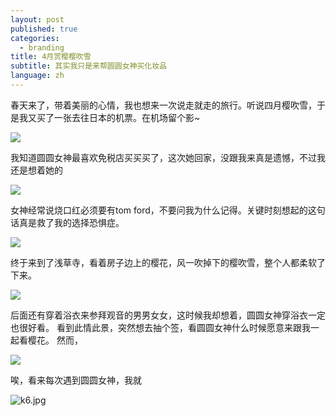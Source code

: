 ```yaml
---
layout: post
published: true
categories:
  - branding
title: 4月赏樱樱吹雪
subtitle: 其实我只是来帮圆圆女神买化妆品
language: zh
---
```

春天来了，带着美丽的心情，我也想来一次说走就走的旅行。听说四月樱吹雪，于是我又买了一张去往日本的机票。在机场留个影~

![]({{site.baseurl}}/image/2k.jpg)

我知道圆圆女神最喜欢免税店买买买了，这次她回家，没跟我来真是遗憾，不过我还是想着她的

![]({{site.baseurl}}/image/k2.jpg)

女神经常说烧口红必须要有tom ford，不要问我为什么记得。关键时刻想起的这句话真是救了我的选择恐惧症。

![]({{site.baseurl}}/image/4k.jpg)

终于来到了浅草寺，看着房子边上的樱花，风一吹掉下的樱吹雪，整个人都柔软了下来。

![]({{site.baseurl}}/image/1k.jpg)

后面还有穿着浴衣来参拜观音的男男女女，这时候我却想着，圆圆女神穿浴衣一定也很好看。
看到此情此景，突然想去抽个签，看圆圆女神什么时候愿意来跟我一起看樱花。
然而，

![]({{site.baseurl}}/image/3k.jpg)

唉，看来每次遇到圆圆女神，我就

![k6.jpg]({{site.baseurl}}/image/k6.jpg)
